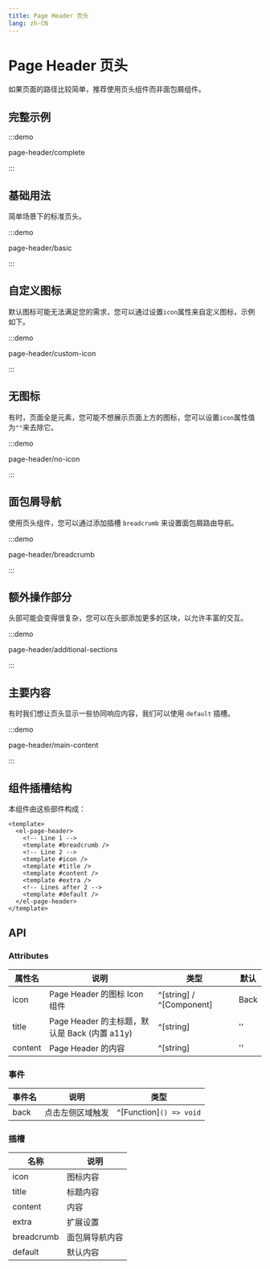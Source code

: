 ```yaml
---
title: Page Header 页头
lang: zh-CN
---
```


# Page Header 页头

如果页面的路径比较简单，推荐使用页头组件而非面包屑组件。

## 完整示例

:::demo

page-header/complete

:::

## 基础用法

简单场景下的标准页头。

:::demo

page-header/basic

:::

## 自定义图标

默认图标可能无法满足您的需求，您可以通过设置`icon`属性来自定义图标，示例如下。

:::demo

page-header/custom-icon

:::

## 无图标

有时，页面全是元素，您可能不想展示页面上方的图标，您可以设置`icon`属性值为`""`来去除它。

:::demo

page-header/no-icon

:::

## 面包屑导航

使用页头组件，您可以通过添加插槽 `breadcrumb` 来设置面包屑路由导航。

:::demo

page-header/breadcrumb

:::

## 额外操作部分

头部可能会变得很复杂，您可以在头部添加更多的区块，以允许丰富的交互。

:::demo

page-header/additional-sections

:::

## 主要内容

有时我们想让页头显示一些协同响应内容，我们可以使用 `default` 插槽。

:::demo

page-header/main-content

:::

## 组件插槽结构

本组件由这些部件构成：

```vue
<template>
  <el-page-header>
    <!-- Line 1 -->
    <template #breadcrumb />
    <!-- Line 2 -->
    <template #icon />
    <template #title />
    <template #content />
    <template #extra />
    <!-- Lines after 2 -->
    <template #default />
  </el-page-header>
</template>
```

## API

### Attributes

| 属性名     | 说明                                  | 类型                       | 默认   |
| ------- | ----------------------------------- | ------------------------ | ---- |
| icon    | Page Header 的图标 Icon 组件             | ^[string] / ^[Component] | Back |
| title   | Page Header 的主标题，默认是 Back (内置 a11y) | ^[string]                | ''   |
| content | Page Header 的内容                     | ^[string]                | ''   |

### 事件

| 事件名  | 说明       | 类型                         |
| ---- | -------- | -------------------------- |
| back | 点击左侧区域触发 | ^[Function]`() => void` |

### 插槽

| 名称         | 说明      |
| ---------- | ------- |
| icon       | 图标内容    |
| title      | 标题内容    |
| content    | 内容      |
| extra      | 扩展设置    |
| breadcrumb | 面包屑导航内容 |
| default    | 默认内容    |
